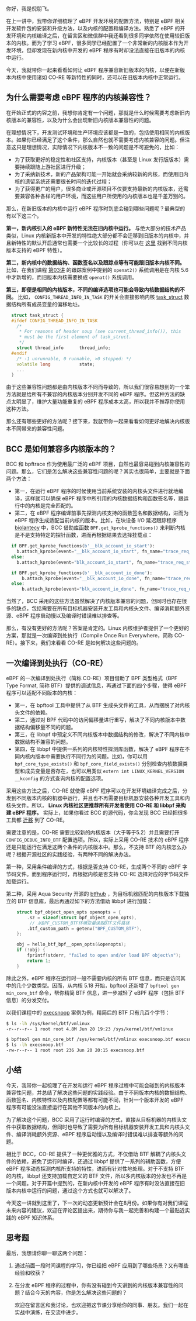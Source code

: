 你好，我是倪朋飞。

在上一讲中，我带你详细梳理了 eBPF 开发环境的配置方法，特别是 eBPF 相关开发软件包的安装和升级方法，以及内核的配置和编译方法。熟悉了 eBPF 的开发环境和内核编译之后，在留言区和微信群中我还看到很多同学依然在使用较旧版本的内核。而为了学习 eBPF，很多同学已经配置了一个非常新的内核版本作为开发环境，但却发现在新内核中开发的 eBPF 程序有时却没法直接在旧版本的内核中运行。

今天，我就带你一起来看看如何让 eBPF 程序兼容新旧版本的内核，以便在新版本内核中使用诸如 CO-RE 等新特性的同时，还可以在旧版本内核中正常运行。

## 为什么需要考虑 eBPF 程序的内核兼容性？

在开始正式的内容之前，我想你肯定有一个问题，那就是什么时候需要考虑新旧内核版本的兼容性，以及为什么会出现新旧内核版本兼容性的问题。

在理想情况下，开发测试环境和生产环境应该都是一致的，包括使用相同的内核版本。如果你已经满足了这个条件，那么自然也就不需要考虑内核兼容的问题。但注意这只是理想情况，实际情况下内核版本不一致的问题是不可避免的，比如：

- 为了获取更好的稳定性和社区支持，内核版本（甚至是 Linux 发行版版本）需要持续跟随上游社区进行升级；
- 为了采纳新技术，新的产品架构可能一开始就会采纳较新的内核，而使用旧内核的遗留系统还需要很长时间的迭代过程；
- 为了获得更广的用户，很多商业或开源项目不仅要支持最新的内核版本，还需要兼容各种各样的用户环境，而这些用户所使用的内核版本也是千差万别的。

那么，在新旧版本的内核中运行 eBPF 程序时到底会碰到哪些问题呢？最典型的有以下这三个。

**第一，新内核引入的 eBPF 新特性无法在旧内核中运行。** 与绝大部分的技术产品类似，Linux 内核新版本中开发的特性绝大部分都不会迁移到旧版本的内核中，并且新特性的默认开启通常也需要一个比较长的过程（你可以在 [这里](https://github.com/iovisor/bcc/blob/master/docs/kernel-versions.md) 找到不同内核版本支持的 eBPF 特性）。

**第二，新内核中的数据结构、函数签名以及跟踪点等有可能跟旧版本内核不同。** 比如，在我们课程 [第03讲](https://time.geekbang.org/column/article/481090) 的跟踪案例中提到的 `openat2()` 系统调用是在内核 5.6 中才新增的，而旧版本内核需要换成 `openat()` 系统调用。

**第三，即便是相同的内核版本，不同的编译选项也可能会导致内核数据结构的不同。** 比如， `CONFIG_THREAD_INFO_IN_TASK` 的开关会直接影响内核 [task\_struct](https://elixir.bootlin.com/linux/v5.13/source/include/linux/sched.h#L657) 数据结构所有成员变量的偏移地址。

```c++
  struct task_struct {
  #ifdef CONFIG_THREAD_INFO_IN_TASK
  	/*
  	 * For reasons of header soup (see current_thread_info()), this
  	 * must be the first element of task_struct.
  	 */
  	struct thread_info		thread_info;
  #endif
  	/* -1 unrunnable, 0 runnable, >0 stopped: */
  	volatile long			state;
    ...
  }

```

由于这些兼容性问题都是由内核版本不同而导致的，所以我们很容易想到的一个笨方法就是给所有不兼容的内核版本分别开发不同的 eBPF 程序。但这种方法的缺点太明显了，维护大量功能重复的 eBPF 程序成本太高，所以我并不推荐你使用这种方法。

那么还有哪些更好的方法呢？接下来，我就带你一起来看看如何更好地解决内核版本不同带来的兼容性问题。

## BCC 是如何兼容多内核版本的？

BCC 和 bpftrace 作为使用最广泛的 eBPF 项目，自然也最容易碰到内核兼容性的问题。那么，它们是怎么解决这些兼容性问题的呢？其实也很简单，主要就是下面两个方法：

- 第一，在运行 eBPF 程序的时候使用当前系统安装的内核头文件进行就地编译，这样就可以确保 eBPF 程序中所引用的内核数据结构和函数签名等，跟运行中的内核是完全匹配的。
- 第二，在 eBPF 程序编译前事先探测内核支持的函数签名和数据结构，进而为 eBPF 程序生成适配当前内核的版本。比如，在块设备 I/O 延迟跟踪程序 [biolantecy](https://github.com/iovisor/bcc/blob/master/tools/biolatency.py#L209) 中，BCC 借助库函数 `BPF.get_kprobe_functions()` 来判断内核是不是支持特定的探针函数，进而再根据结果去选择挂载点：

```python
  if BPF.get_kprobe_functions(b'__blk_account_io_start'):
    b.attach_kprobe(event="__blk_account_io_start", fn_name="trace_req_start")
  else:
    b.attach_kprobe(event="blk_account_io_start", fn_name="trace_req_start")

  if BPF.get_kprobe_functions(b'__blk_account_io_done'):
      b.attach_kprobe(event="__blk_account_io_done", fn_name="trace_req_done")
  else:
      b.attach_kprobe(event="blk_account_io_done", fn_name="trace_req_done")

```

当然了，BCC 采用的这些方法虽然解决了内核版本兼容的问题，但同时也存在很多的缺点，包括需要在所有目标机器安装开发工具和内核头文件、编译消耗额外资源、eBPF 程序启动慢以及编译时错误难以排查等。

那么，有没有更好的方法呢？答案是肯定的。Linux 内核维护者提供了一个更好的方案，那就是一次编译到处执行（Compile Once Run Everywhere，简称 CO-RE）。接下来，我们来看看 CO-RE 是如何解决这些问题的。

## 一次编译到处执行（CO-RE）

eBPF 的一次编译到处执行（简称 CO-RE）项目借助了 BPF 类型格式（BPF Type Format, 简称 BTF）提供的调试信息，再通过下面的四个步骤，使得 eBPF 程序可以适配不同版本的内核：

- 第一，在 bpftool 工具中提供了从 BTF 生成头文件的工具，从而摆脱了对内核头文件的依赖。
- 第二，通过对 BPF 代码中的访问偏移量进行重写，解决了不同内核版本中数据结构偏移量不同的问题。
- 第三，在 libbpf 中预定义不同内核版本中数据结构的修改，解决了不同内核中数据结构不兼容的问题。
- 第四，在 libbpf 中提供一系列的内核特性探测库函数，解决了 eBPF 程序在不同内核内版本中需要执行不同行为的问题。比如，你可以用 `bpf_core_type_exists()` 和 `bpf_core_field_exists()` 分别检查内核数据类型和成员变量是否存在，也可以用类似 `extern int LINUX_KERNEL_VERSION __kconfig` 的方式查询内核的配置选项。

采用这些方法之后，CO-RE 就使得 eBPF 程序可以在开发环境编译完成之后，分发到不同版本内核的机器中运行，并且也不再需要目标机器安装各种开发工具和内核头文件。所以， **Linux 内核社区更推荐所有开发者使用 CO-RE 和 libbpf 来构建 eBPF 程序。** 实际上，如果你看过 BCC 的源代码，你会发现 BCC 已经把很多工具都 [迁移](https://github.com/iovisor/bcc/tree/master/libbpf-tools) 到了 CO-RE。

需要注意的是，CO-RE 需要比较新的内核版本（大于等于5.2）并且需要打开 `CONFIG_DEBUG_INFO_BTF` 配置选项。所以，实际上采用 CO-RE 技术的 eBPF 程序还是只能运行在满足这两个条件的内核版本中。那么，不支持 BTF 的内核怎么办呢？根据开源社区的实践经验，有两种不同的解决办法。

第一种，采用条件编译的方式，根据是否支持 CO-RE，生成两个不同的 eBPF 字节码文件。而到程序运行时，再根据内核是否支持 CO-RE 选择对应的字节码文件加载运行。

第二种，采用 Aqua Security 开源的 [btfhub](https://github.com/aquasecurity/btfhub-archive) ，为目标机器匹配的内核版本下载独立的 BTF 信息库，最后再通过如下的方法借助 libbpf 进行加载：

```c++
	struct bpf_object_open_opts openopts = {
		.sz = sizeof(struct bpf_object_open_opts),
         // 从BPF_CUSTOM_BTF环境变量读取BTF文件路径
		.btf_custom_path = getenv("BPF_CUSTOM_BTF"),
	};

	obj = hello_btf_bpf__open_opts(&openopts);
	if (!obj) {
		fprintf(stderr, "failed to open and/or load BPF object\n");
		return 1;
	}

```

除此之外，eBPF 程序在运行时一般不需要内核的所有 BTF 信息，而只是访问其中的几个少数类型。因而，从内核 5.18 开始，bpftool 还新增了 `bpftool gen min_core_btf` 命令，帮你精简 BTF 信息，进一步减轻了 eBPF 程序（包括 BTF 信息）的分发交付。

以我们课程中的 [execsnoop](https://github.com/feiskyer/ebpf-apps/blob/main/bpf-apps/execsnoop.bpf.c) 案例为例，精简后的 BTF 只有几百个字节：

```bash
$ ls -lh /sys/kernel/btf/vmlinux
-r--r--r-- 1 root root 4.8M Jun 20 19:23 /sys/kernel/btf/vmlinux

$ bpftool gen min_core_btf /sys/kernel/btf/vmlinux execsnoop.btf execsnoop.bpf.o
$ ls -lh execsnoop.btf
-rw-r--r-- 1 root root 236 Jun 20 20:15 execsnoop.btf

```

## 小结

今天，我带你一起梳理了在开发和运行 eBPF 程序过程中可能会碰到的内核版本兼容性问题，并总结了解决这些问题的实践经验。由于不同版本内核的数据结构、函数签名、内核特性以及内核配置等都有可能不同，针对一个版本开发的 eBPF 程序有可能没法直接运行在其他不同版本的内核上。

为了解决这个问题，BCC 采用了运行时编译的方式，直接从目标机器的内核头文件中获取数据结构，但同时也导致了需要为所有目标机器安装开发工具和内核头文件、编译消耗额外资源、eBPF 程序启动慢以及编译时错误难以排查等额外的问题。

相比于 BCC，CO-RE 提供了一种更优雅的方式，不仅借助 BTF 解耦了内核头文件的依赖，避免了运行时编译，还通过 libbpf 提供了一系列的辅助函数，方便 eBPF 程序动态探测内核所支持的特性，进而有针对性地处理。对于不支持 BTF 的内核，libbpf 还支持加载自定义的 BTF 文件，所以多内核版本的分发也不再是一个问题。对于开篇中提到的，在新内核中开发的 eBPF 程序有时没法直接在旧版本内核中运行的问题，通过这个方式也就可以解决了。

今天这一讲就到这里了，下一次的动态更新预计会在8月份。如果你有对我们课程未来内容的建议，欢迎在评论区提出来，期待你与我一起完善和构建一个最贴近实践的 eBPF 知识体系。

## 思考题

最后，我想请你聊一聊这两个问题：

1. 通过前面一段时间课程的学习，你已经把 eBPF 应用到了哪些场景？又有哪些经验和收获？
2. 在分发 eBPF 程序的过程中，你有没有碰到今天讲到的内核版本兼容性的问题？结合今天的内容，你是怎么解决这些问题的？


   欢迎在留言区和我讨论，也欢迎把这节课分享给你的同事、朋友。我们一起在实战中演练，在交流中进步。